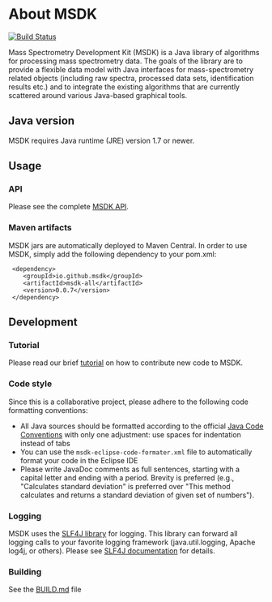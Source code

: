 # About MSDK
[![Build Status](https://travis-ci.org/msdk/msdk.svg?branch=master)](https://travis-ci.org/msdk/msdk)

Mass Spectrometry Development Kit (MSDK) is a Java library of algorithms for processing mass spectrometry data. The goals of the library are to provide a flexible data model with Java interfaces for mass-spectrometry related objects (including raw spectra, processed data sets, identification results etc.) and to integrate the existing algorithms that are currently scattered around various Java-based graphical tools.

## Java version

MSDK requires Java runtime (JRE) version 1.7 or newer.


## Usage

### API

Please see the complete [MSDK API](http://msdk.github.io/api/).

### Maven artifacts

MSDK jars are automatically deployed to Maven Central. In order to use MSDK, simply add the following dependency to your pom.xml:

```
 <dependency>
    <groupId>io.github.msdk</groupId>
    <artifactId>msdk-all</artifactId>
    <version>0.0.7</version>
 </dependency>
```

## Development


### Tutorial

Please read our brief [tutorial](https://msdk.github.io/pull-request-tutorial.html) on how to contribute new code to MSDK.

### Code style

Since this is a collaborative project, please adhere to the following code formatting conventions:
* All Java sources should be formatted according to the official [Java Code Conventions](http://www.oracle.com/technetwork/java/javase/documentation/codeconvtoc-136057.html) with only one adjustment: use spaces for indentation instead of tabs
* You can use the `msdk-eclipse-code-formater.xml` file to automatically format your code in the Eclipse IDE
* Please write JavaDoc comments as full sentences, starting with a capital letter and ending with a period. Brevity is preferred (e.g., "Calculates standard deviation" is preferred over "This method calculates and returns a standard deviation of given set of numbers").

### Logging

MSDK uses the [SLF4J library](http://www.slf4j.org) for logging. This library can forward all logging calls to your favorite logging framework (java.util.logging, Apache log4j, or others). Please see [SLF4J documentation](http://www.slf4j.org/docs.html) for details.

### Building 

See the [BUILD.md](BUILD.md) file
